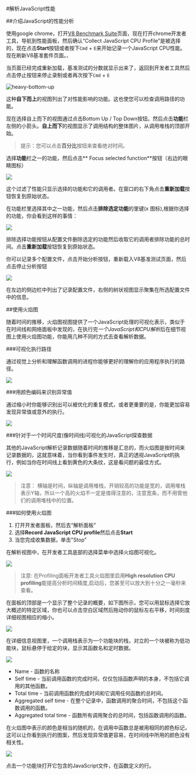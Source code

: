 #解析JavaScript性能

##介绍JavaScript的性能分析

使用google chrome，打开[V8 Benchmark Suite](http://v8.googlecode.com/svn/data/benchmarks/v7/run.html)页面，现在打开chrome开发者工具，导航到性能面板，然后确认“Collect JavaScript CPU Profile”是被选择的，现在点击**Start**按钮或者按下`Cmd` + `E`来开始记录一个JavaScript CPU性能。现在刷新V8基准套件页面。、

当页面已经完成重新加载，基准测试的分数就显示出来了，返回到开发者工具然后点击停止按钮来停止录制或者再次按下`Cmd` + `E` 

![heavy-bottom-up](https://developer.chrome.com/devtools/docs/cpu-profiling-files/heavy-bottom-up.png)

这种**自下而上**的视图列出了对性能影响的功能。这也使您可以检查调用路径的功能。

现在选择自上而下的视图通过点击Bottom Up / Top Down按钮。然后点击**功能**栏左侧的小箭头。**自上而下**的视图显示了调用结构的整体图片，从调用堆栈的顶部开始。

> 提示：您可以点击**百分比**按钮来查看绝对时间。

选择**功能**栏之一的功能，然后点击** Focus selected function**按钮（右边的眼睛图标）

![](https://developer.chrome.com/devtools/docs/cpu-profiling-files/focus-selected-function.png)

这个过滤了性能只显示选择的功能和它的调用者。在窗口的右下角点击**重新加载**按钮恢复到原始状态。

在功能栏里选择其中之一功能，然后点击**排除选定功能**的里键(x 图标),根据你选择的功能，你会看到这样的事情：

![](https://developer.chrome.com/devtools/docs/cpu-profiling-files/tree-top-down.png)

排除选择功能按钮从配置文件删除选定的功能然后收取它的调用者排除功能的总时间。点击**重新加载**按钮恢复到原始状态。

你可以记录多个配置文件，点击开始分析按钮，重新载入V8基准测试页面，然后点击停止分析按钮

![](https://developer.chrome.com/devtools/docs/cpu-profiling-files/sidebar-profile-history.png)

在左边的侧边栏中列出了记录配置文件，右侧的树状视图显示聚集在所选配置文件中的信息。

##使用火焰图

随着时间的推移，火焰图视图提供了一个JavaScript处理的可视化表示，类似于在时间线和网络面板中发现的，在执行完*一个JavaScript和CPU解析*后在细节视图上使用火焰图功能，你能用几种不同的方式去查看解析数据。

###可视化执行路径

通过视觉上分析和理解函数调用的进程你能够更好的理解你的应用程序执行的路径。

![](https://developer.chrome.com/devtools/docs/cpu-profiling-files/flamechart00.png)

###用颜色编码来识别异常值

通过缩小时你能够识别出可以被优化的重复模式，或者更重要的是，你能更加容易发现异常值或意外的执行。

![](https://developer.chrome.com/devtools/docs/cpu-profiling-files/flamechart-outliers.png)

###针对于一个时间尺度(像时间线)可视化的JavaScript探查数据

其他的JavaScript解析记录数据随着时间的推移是汇总的，而火焰图是按时间来记录数据的，这就意味着，当你看到事件发生时，真正的透视JavaScript的执行，例如当你在时间线上看到黄色的大条纹，这是看问题的最佳方式。

![](https://developer.chrome.com/devtools/docs/cpu-profiling-files/flamechart02.png)

> 注意： 横轴是时间，纵轴是调用堆栈，开销较高的功能是宽的，调用堆栈表示Y轴，所以一个高的火焰不一定是值得注意的，注意宽条，而不用管他们的调用堆栈中的位置。

###如何使用火焰图

1. 打开开发者面板，然后去“解析面板”
2. 选择**Record JavaScript CPU profile**然后点击**Start**
3. 当您完成收集数据，单击"Stop"

在解析视图中，在开发者工具底部的选择菜单中选择火焰图可视化。

![](https://developer.chrome.com/devtools/docs/cpu-profiling-files/flamechart03.jpg)

> 注意: 在Profiling面板开发者工具火焰图里启用**High resolution CPU profiling**能提高分析时间精度,启动后，您甚至可以放大到十分之一毫秒来查看。

在面板的顶部是一个显示了整个记录的概要，如下图所示，您可以用鼠标选择它放大概述的特定区域，你也可以点击空白区域然后拖动你的鼠标左右平移，时间刻度详细视图相应的缩小。

![](https://developer.chrome.com/devtools/docs/cpu-profiling-files/flamechart04.png)

在详细信息视图里，一个调用栈表示为一个功能块的栈，对立的一个块被称为低功能块，鼠标悬停于给定的块，显示其函数名和定时数据。

![](https://developer.chrome.com/devtools/docs/cpu-profiling-files/flamechart05.jpg)

* Name - 函数的名称
* Self time -  当前调用函数的完成时间，仅仅包括函数声明的本身，不包括它调用的其他函数。
* Total time - 当前调用函数的完成时间和它调用任何函数的总时间。
* Aggregated self time - 在整个记录中，函数调用的聚合时间，不包括这个函数调用的函数。
* Aggregated total time - 函数所有调用聚合的总时间，包括函数调用的函数。

在火焰图中表示的颜色是相当的随机的，在调用中函数总是被用相同的颜色标记，这可以让你看到执行的图案，然后发现异常值更容易，在时间线中所用的颜色没有相关性。

![](https://developer.chrome.com/devtools/docs/cpu-profiling-files/flamechart06.png)

点击一个功能块打开它包含的JavaScript文件，在函数定义的行。


















































